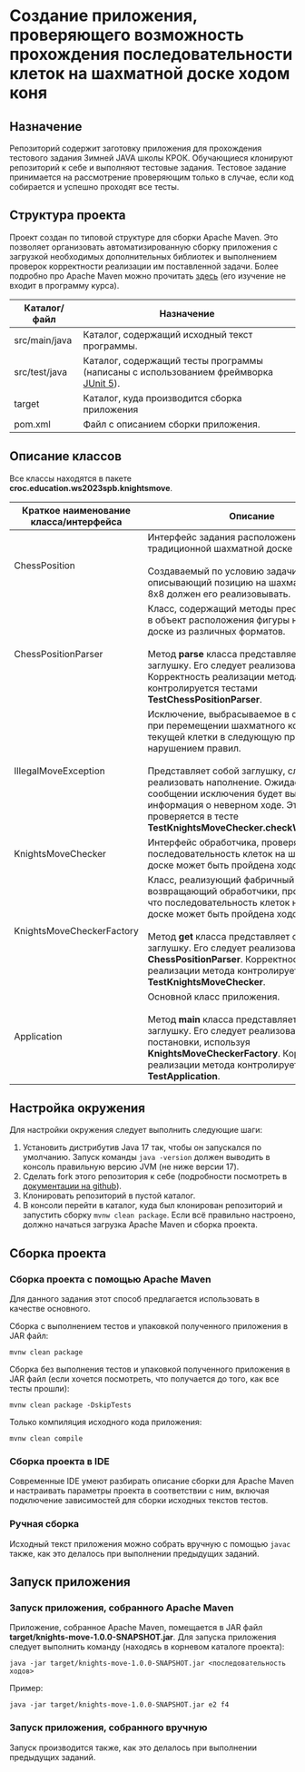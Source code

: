 # Создание приложения, проверяющего возможность прохождения последовательности клеток на шахматной доске ходом коня
## Назначение
Репозиторий содержит заготовку приложения для прохождения тестового задания Зимней JAVA школы КРОК. Обучающиеся клонируют репозиторий к себе и выполняют тестовые задания. Тестовое задание принимается на рассмотрение проверяющим только в случае, если код собирается и успешно проходят все тесты.

## Структура проекта
Проект создан по типовой структуре для сборки Apache Maven. Это позволяет организовать автоматизированную сборку приложения с загрузкой необходимых дополнительных библиотек и выполнением проверок корректности реализации им поставленной задачи. Более подробно про Apache Maven можно прочитать [здесь](https://maven.apache.org) (его изучение не входит в программу курса).

| Каталог/файл | Назначение |
| ----- | ----- |
| src/main/java | Каталог, содержащий исходный текст программы. |
| src/test/java | Каталог, содержащий тесты программы (написаны с использованием фреймворка [JUnit 5](https://junit.org/junit5/)). |
| target | Каталог, куда производится сборка приложения |
| pom.xml | Файл с описанием сборки приложения. |

## Описание классов
Все классы находятся в пакете **croc.education.ws2023spb.knightsmove**.

| Краткое наименование класса/интерфейса | Описание |
|------|------|
| ChessPosition | Интерфейс задания расположения фигуры на традиционной шахматной доске 8x8. <br/><br/> Создаваемый по условию задачи класс, описывающий позицию на шахматной доске 8x8 должен его реализовывать. |
| ChessPositionParser | Класс, содержащий методы преобразования в объект расположения фигуры на шахматной доске из различных форматов. <br/><br/> Метод **parse** класса представляет собой заглушку. Его следует реализовать. Корректность реализации метода контролируется тестами **TestChessPositionParser**. |
| IllegalMoveException | Исключение, выбрасываемое в случае, если при перемещении шахматного коня из текущей клетки в следующую происходит с нарушением правил. <br/><br/> Представляет собой заглушку, следует реализовать наполнение. Ожидается, что в сообщении исключения будет выводится информация о неверном ходе. Это проверяется в тесте **TestKnightsMoveChecker.checkWrongMove()**. |
| KnightsMoveChecker | Интерфейс обработчика, проверяющего, что последовательность клеток на шахматной доске может быть пройдена ходом коня. |
| KnightsMoveCheckerFactory | Класс, реализующий фабричный метод, возвращающий обработчики, проверяющие, что последовательность клеток на шахматной доске может быть пройдена ходом коня. <br/><br/> Метод **get** класса представляет собой заглушку. Его следует реализовать, используя **ChessPositionParser**. Корректность реализации метода контролируется тестами **TestKnightsMoveChecker**. |
| Application | Основной класс приложения. <br/><br/> Метод **main** класса представляет собой заглушку. Его следует реализовать согласно постановки, используя **KnightsMoveCheckerFactory**. Корректность реализации метода контролируется тестами **TestApplication**. |

## Настройка окружения
Для настройки окружения следует выполнить следующие шаги:
1. Установить дистрибутив Java 17 так, чтобы он запускался по умолчанию. Запуск команды ``` java -version ``` должен выводить в консоль правильную версию JVM (не ниже версии 17).
1. Сделать fork этого репозитория к себе (подробности посмотреть в [документации на github](https://docs.github.com/en/get-started/quickstart/fork-a-repo)).
1. Клонировать репозиторий в пустой каталог.
1. В консоли перейти в каталог, куда был клонирован репозиторий и запустить сборку ``` mvnw clean package ```. Если всё правильно настроено, должно начаться загрузка Apache Maven и сборка проекта.

## Сборка проекта
### Сборка проекта с помощью Apache Maven
Для данного задания этот способ предлагается использовать в качестве основного.

Сборка с выполнением тестов и упаковкой полученного приложения в JAR файл:
``` 
mvnw clean package 
```

Сборка без выполнения тестов и упаковкой полученного приложения в JAR файл (если хочется посмотреть, что получается до того, как все тесты прошли):
``` 
mvnw clean package -DskipTests
```

Только компиляция исходного кода приложения:
``` 
mvnw clean compile
```

### Сборка проекта в IDE
Современные IDE умеют разбирать описание сборки для Apache Maven и настраивать параметры проекта в соответствии с ним, включая подключение зависимостей для сборки исходных текстов тестов.

### Ручная сборка
Исходный текст приложения можно собрать вручную с помощью ```javac``` также, как это делалось при выполнении предыдущих заданий.

## Запуск приложения
### Запуск приложения, собранного Apache Maven
Приложение, собранное Apache Maven, помещается в JAR файл **target/knights-move-1.0.0-SNAPSHOT.jar**.
Для запуска приложения следует выполнить команду (находясь в корневом каталоге проекта):
```
java -jar target/knights-move-1.0.0-SNAPSHOT.jar <последовательность ходов>
```

Пример:
```
java -jar target/knights-move-1.0.0-SNAPSHOT.jar e2 f4
```

### Запуск приложения, собранного вручную
Запуск производится также, как это делалось при выполнении предыдущих заданий.

